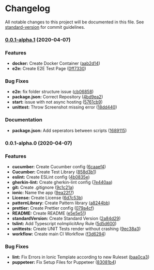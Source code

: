 # Changelog

All notable changes to this project will be documented in this file. See [standard-version](https://github.com/conventional-changelog/standard-version) for commit guidelines.

### [0.0.1-alpha.1](https://github.com/Henrik-Geissler/ionic-ci-template/compare/v0.0.1-alpha.0...v0.0.1-alpha.1) (2020-04-07)

### Features

- **docker:** Create Docker Container ([aab2d14](https://github.com/Henrik-Geissler/ionic-ci-template/commit/aab2d14a069153a610fbea941cee51ebb4864f59))
- **e2e:** Create E2E Test Page ([0ff7330](https://github.com/Henrik-Geissler/ionic-ci-template/commit/0ff73306de46deb62fe8265e12677b886af0c404))

### Bug Fixes

- **e2e:** fix folder structure issue ([cb06858](https://github.com/Henrik-Geissler/ionic-ci-template/commit/cb06858ab69eac33f2c2033b157562fd4a30db3f))
- **package.json:** Correct Repository ([4bd9ea2](https://github.com/Henrik-Geissler/ionic-ci-template/commit/4bd9ea27ddd4102c837ce655503f391aae64c142))
- **start:** issue with not async hosting ([5761cb9](https://github.com/Henrik-Geissler/ionic-ci-template/commit/5761cb95c20e74ef9a3b83d46a5bf10565172541))
- **unittest:** Throw Screenshot missing error ([18dd440](https://github.com/Henrik-Geissler/ionic-ci-template/commit/18dd4406f4e38212b0feb32423583eef35f4aa02))

### Documentation

- **package.json:** Add seperators between scripts ([1689115](https://github.com/Henrik-Geissler/ionic-ci-template/commit/16891152a9ca80a96a8def8a9bd51406625ee1a6))

### 0.0.1-alpha.0 (2020-04-07)

### Features

- **cucumber:** Create Cucumber config ([6caaef4](https://github.com/Henrik-Geissler/WebApp/commit/6caaef400ddb4cef01d2d6a5fb209e579ebc430c))
- **Cucumber:** Create Test Library ([858d3b1](https://github.com/Henrik-Geissler/WebApp/commit/858d3b171eee0a8ca009d3dd0d10810caf28202c))
- **eslint:** Create ESLint config ([4b0835e](https://github.com/Henrik-Geissler/WebApp/commit/4b0835e6a2b2af3469fe06228aff9bdec4371ed4))
- **gherkin-lint:** Create gherkin-lint config ([7e440aa](https://github.com/Henrik-Geissler/WebApp/commit/7e440aa31b978811cbd4088ac44d844fda9990a3))
- **git:** Create .gitignore ([9c1c21a](https://github.com/Henrik-Geissler/WebApp/commit/9c1c21a390ead5fff901cd1704b5d34dbaadf11e))
- **ionic:** Name the app ([9ea22f7](https://github.com/Henrik-Geissler/WebApp/commit/9ea22f764f2571ae513b0658ced671185a66c88f))
- **License:** Create License ([6d7c53b](https://github.com/Henrik-Geissler/WebApp/commit/6d7c53bffff5e1732569e18401b9302d40fe21aa))
- **patternLibrary:** Create Pattern library ([a8244bb](https://github.com/Henrik-Geissler/WebApp/commit/a8244bbc2d50214cc326009a510e74ebd626f208))
- **prettier:** Create Prettier config ([079a4cf](https://github.com/Henrik-Geissler/WebApp/commit/079a4cf6af698e1e34593cd3008dd8e41790d10a))
- **README:** Create README ([e5e5e51](https://github.com/Henrik-Geissler/WebApp/commit/e5e5e5182b2f399254bbb0ff93a1a3d20f197d49))
- **standardVersion:** Create Standard Version ([2a84d29](https://github.com/Henrik-Geissler/WebApp/commit/2a84d29cfc2a7980629ce7b588b29e5810cb201b))
- **tslint:** Add Typescript noImplicitAny Rule ([5d5d600](https://github.com/Henrik-Geissler/WebApp/commit/5d5d600dce57c64328ad7ab04cc7ec687193f8a5))
- **unittests:** Create UNIT Tests render without crashing ([9ec38a3](https://github.com/Henrik-Geissler/WebApp/commit/9ec38a31fba55beb3768de9ab05e241bf5c91a4d))
- **workflow:** Create main CI Workflow ([f3d6294](https://github.com/Henrik-Geissler/WebApp/commit/f3d629464e31b93409f332290030dd6caa889ca0))

### Bug Fixes

- **lint:** Fix Errors in Ionic Template according to new Ruleset ([baa0ca3](https://github.com/Henrik-Geissler/WebApp/commit/baa0ca3fce907d2a9f00fa39193817dc7676f12f))
- **puppeteer:** Fix Setup Files for Puppeteer ([83081b4](https://github.com/Henrik-Geissler/WebApp/commit/83081b476a16151651ba5d6858479a040f09cbc7))
